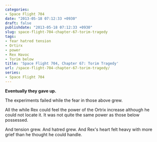 ```yaml
---
categories:
- Space Flight 704
date: "2013-05-18 07:12:33 +0930"
draft: false
publishdate: "2013-05-18 07:12:33 +0930"
slug: space-flight-704-chapter-67-torim-tragedy
tags:
- fear hatred tension
- Ortirx
- power
- Rex Havoc
- Torim below
title: 'Space Flight 704, Chapter 67: Torim Tragedy'
url: /space-flight-704-chapter-67-torim-tragedy/
series:
- Space Flight 704
---
```

**Eventually they gave up.**

The experiments failed while the fear in those above grew.

All the while Rex could feel the power of the Ortrix increase although
he could not locate it. It was not quite the same power as those below
possessed.

And tension grew. And hatred grew. And Rex's heart felt heavy with more
grief than he thought he could handle.
